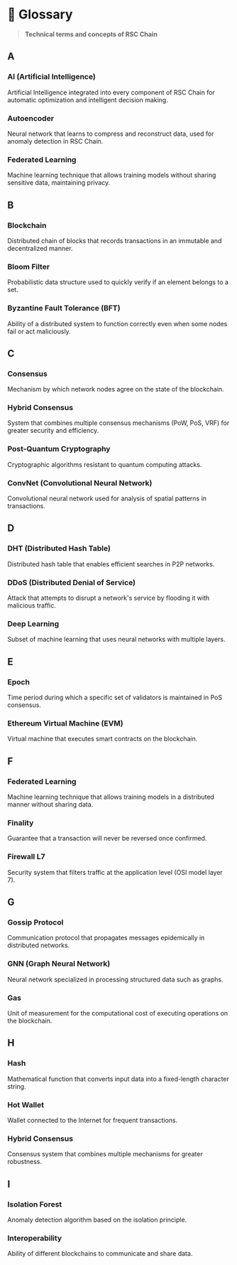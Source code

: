 # 📖 Glossary

> **Technical terms and concepts of RSC Chain**

## A

### **AI (Artificial Intelligence)**
Artificial Intelligence integrated into every component of RSC Chain for automatic optimization and intelligent decision making.

### **Autoencoder**
Neural network that learns to compress and reconstruct data, used for anomaly detection in RSC Chain.

### **Federated Learning**
Machine learning technique that allows training models without sharing sensitive data, maintaining privacy.

## B

### **Blockchain**
Distributed chain of blocks that records transactions in an immutable and decentralized manner.

### **Bloom Filter**
Probabilistic data structure used to quickly verify if an element belongs to a set.

### **Byzantine Fault Tolerance (BFT)**
Ability of a distributed system to function correctly even when some nodes fail or act maliciously.

## C

### **Consensus**
Mechanism by which network nodes agree on the state of the blockchain.

### **Hybrid Consensus**
System that combines multiple consensus mechanisms (PoW, PoS, VRF) for greater security and efficiency.

### **Post-Quantum Cryptography**
Cryptographic algorithms resistant to quantum computing attacks.

### **ConvNet (Convolutional Neural Network)**
Convolutional neural network used for analysis of spatial patterns in transactions.

## D

### **DHT (Distributed Hash Table)**
Distributed hash table that enables efficient searches in P2P networks.

### **DDoS (Distributed Denial of Service)**
Attack that attempts to disrupt a network's service by flooding it with malicious traffic.

### **Deep Learning**
Subset of machine learning that uses neural networks with multiple layers.

## E

### **Epoch**
Time period during which a specific set of validators is maintained in PoS consensus.

### **Ethereum Virtual Machine (EVM)**
Virtual machine that executes smart contracts on the blockchain.

## F

### **Federated Learning**
Machine learning technique that allows training models in a distributed manner without sharing data.

### **Finality**
Guarantee that a transaction will never be reversed once confirmed.

### **Firewall L7**
Security system that filters traffic at the application level (OSI model layer 7).

## G

### **Gossip Protocol**
Communication protocol that propagates messages epidemically in distributed networks.

### **GNN (Graph Neural Network)**
Neural network specialized in processing structured data such as graphs.

### **Gas**
Unit of measurement for the computational cost of executing operations on the blockchain.

## H

### **Hash**
Mathematical function that converts input data into a fixed-length character string.

### **Hot Wallet**
Wallet connected to the Internet for frequent transactions.

### **Hybrid Consensus**
Consensus system that combines multiple mechanisms for greater robustness.

## I

### **Isolation Forest**
Anomaly detection algorithm based on the isolation principle.

### **Interoperability**
Ability of different blockchains to communicate and share data.
